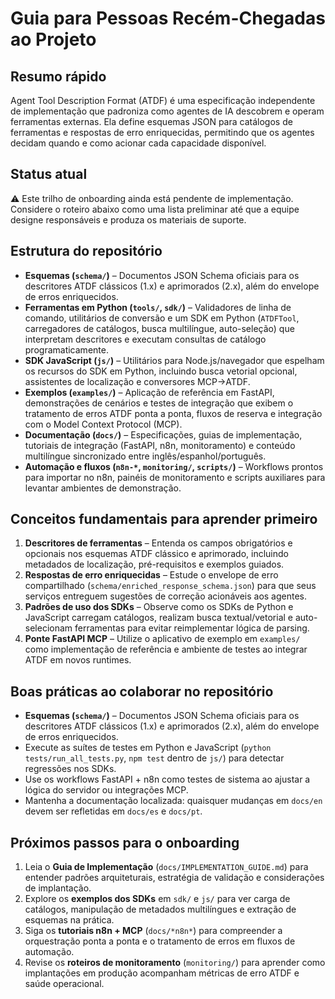 # Guia para Pessoas Recém-Chegadas ao Projeto

## Resumo rápido
Agent Tool Description Format (ATDF) é uma especificação independente de implementação que padroniza como agentes de IA descobrem e operam ferramentas externas. Ela define esquemas JSON para catálogos de ferramentas e respostas de erro enriquecidas, permitindo que os agentes decidam quando e como acionar cada capacidade disponível.

## Status atual
⚠️ Este trilho de onboarding ainda está pendente de implementação. Considere o roteiro abaixo como uma lista preliminar até que a equipe designe responsáveis e produza os materiais de suporte.

## Estrutura do repositório
- **Esquemas (`schema/`)** – Documentos JSON Schema oficiais para os descritores ATDF clássicos (1.x) e aprimorados (2.x), além do envelope de erros enriquecidos.
- **Ferramentas em Python (`tools/`, `sdk/`)** – Validadores de linha de comando, utilitários de conversão e um SDK em Python (`ATDFTool`, carregadores de catálogos, busca multilíngue, auto-seleção) que interpretam descritores e executam consultas de catálogo programaticamente.
- **SDK JavaScript (`js/`)** – Utilitários para Node.js/navegador que espelham os recursos do SDK em Python, incluindo busca vetorial opcional, assistentes de localização e conversores MCP→ATDF.
- **Exemplos (`examples/`)** – Aplicação de referência em FastAPI, demonstrações de cenários e testes de integração que exibem o tratamento de erros ATDF ponta a ponta, fluxos de reserva e integração com o Model Context Protocol (MCP).
- **Documentação (`docs/`)** – Especificações, guias de implementação, tutoriais de integração (FastAPI, n8n, monitoramento) e conteúdo multilíngue sincronizado entre inglês/espanhol/português.
- **Automação e fluxos (`n8n-*`, `monitoring/`, `scripts/`)** – Workflows prontos para importar no n8n, painéis de monitoramento e scripts auxiliares para levantar ambientes de demonstração.

## Conceitos fundamentais para aprender primeiro
1. **Descritores de ferramentas** – Entenda os campos obrigatórios e opcionais nos esquemas ATDF clássico e aprimorado, incluindo metadados de localização, pré-requisitos e exemplos guiados.
2. **Respostas de erro enriquecidas** – Estude o envelope de erro compartilhado (`schema/enriched_response_schema.json`) para que seus serviços entreguem sugestões de correção acionáveis aos agentes.
3. **Padrões de uso dos SDKs** – Observe como os SDKs de Python e JavaScript carregam catálogos, realizam busca textual/vetorial e auto-selecionam ferramentas para evitar reimplementar lógica de parsing.
4. **Ponte FastAPI MCP** – Utilize o aplicativo de exemplo em `examples/` como implementação de referência e ambiente de testes ao integrar ATDF em novos runtimes.

## Boas práticas ao colaborar no repositório
- **Esquemas (`schema/`)** – Documentos JSON Schema oficiais para os descritores ATDF clássicos (1.x) e aprimorados (2.x), além do envelope de erros enriquecidos.
- Execute as suítes de testes em Python e JavaScript (`python tests/run_all_tests.py`, `npm test` dentro de `js/`) para detectar regressões nos SDKs.
- Use os workflows FastAPI + n8n como testes de sistema ao ajustar a lógica do servidor ou integrações MCP.
- Mantenha a documentação localizada: quaisquer mudanças em `docs/en` devem ser refletidas em `docs/es` e `docs/pt`.

## Próximos passos para o onboarding
1. Leia o **Guia de Implementação** (`docs/IMPLEMENTATION_GUIDE.md`) para entender padrões arquiteturais, estratégia de validação e considerações de implantação.
2. Explore os **exemplos dos SDKs** em `sdk/` e `js/` para ver carga de catálogos, manipulação de metadados multilíngues e extração de esquemas na prática.
3. Siga os **tutoriais n8n + MCP** (`docs/*n8n*`) para compreender a orquestração ponta a ponta e o tratamento de erros em fluxos de automação.
4. Revise os **roteiros de monitoramento** (`monitoring/`) para aprender como implantações em produção acompanham métricas de erro ATDF e saúde operacional.
